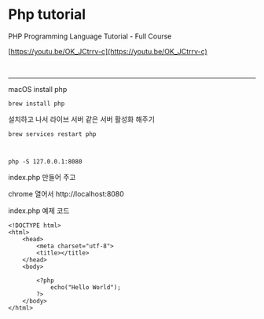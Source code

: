 # Php tutorial

PHP Programming Language Tutorial - Full Course

[https://youtu.be/OK_JCtrrv-c](https://youtu.be/OK_JCtrrv-c)

<br>

<hr>

macOS install php

```
brew install php
```

설치하고 나서 라이브 서버 같은 서버 활성화 해주기

```
brew services restart php



php -S 127.0.0.1:8080
```

index.php 만들어 주고

chrome 열어서
http://localhost:8080

index.php 예제 코드

```
<!DOCTYPE html>
<html>
    <head>
        <meta charset="utf-8">
        <title></title>
    </head>
    <body>

        <?php
            echo("Hello World");
        ?>
    </body>
</html>
```
